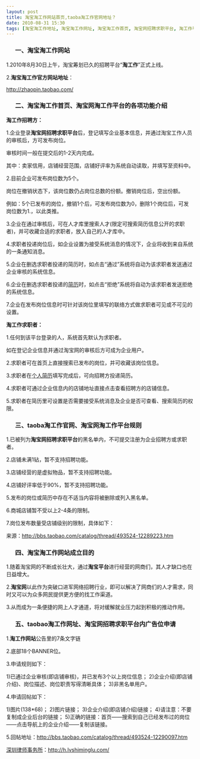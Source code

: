 ```yaml
---
layout: post
title: 淘宝淘工作网站首页,taoba淘工作官网地址？
date: 2010-08-31 15:30
tags: [淘宝淘工作地址, 淘宝淘工作网址, 淘宝淘工作首页, 淘宝网招聘求职平台, 淘工作平台, 深圳劳动法律师网, 阿里巴巴淘工作]
---
```

<ol>
<h3>一、淘宝淘工作网站</h3>
</ol>
1.2010年8月30日上午，淘宝筹划已久的招聘平台“<strong>淘工作</strong>”正式上线。

2.<strong>淘宝淘工作官方网站地址</strong>：

<a href="http://zhaopin.taobao.com/" target="_blank">http://zhaopin.taobao.com/</a>
<ol>
<h3>二、淘宝淘工作首页、淘宝网淘工作平台的各项功能介绍</h3>
</ol>
<strong>淘工作招聘方：</strong>

1.企业登录<strong>淘宝网招聘求职平台</strong>后，登记填写企业基本信息，并通过淘宝工作人员的审核后，方可发布岗位。

审核时间一般在提交后的1-2天内完成。

其中：卖家信用，店铺经营范围，店铺好评率为系统自动读取，并填写至资料中。

2.目前企业可发布岗位数为5个。

岗位在撤销状态下，该岗位数仍占岗位总数的份额。撤销岗位后，空出份额。

例如：5个已发布的岗位，撤销1个后，可发布岗位数为0，删除1个岗位后，可发岗位数为1.，以此类推。

3.企业在通过审核后，可在人才库里搜索人才(限定可搜索简历信息公开的求职者)，并可收藏合适的求职者，放入自己的人才库中。

4.求职者投递岗位后，如企业设置为接受系统消息的情况下，企业将收到来自系统的一条通知消息。

5.企业在删选求职者投递的简历时，如点击“通过”系统将自动为该求职者发送通过企业审核的系统信息。

6.企业在删选求职者投递的<a href="http://h.lvshiminglu.com/law/250.html" target="_blank">简历</a>时，如点击“拒绝”系统将自动为该求职者发送拒绝的系统信息。

7.企业在发布岗位信息时可针对该岗位里填写的联络方式做求职者可见或不可见的设置。

<strong>淘工作求职者：</strong>

1.任何到该平台登录的人，系统首先默认为求职者。

如在登记企业信息并通过淘宝网的审核后方可成为企业用户。

2.求职者可在首页上直接搜索已发布的岗位，并可收藏该岗位信息。

3.求职者在<a href="http://h.lvshiminglu.com/law/250.html" target="_blank">个人简历</a>填写完成后，可向招聘方投递简历。

4.求职者可通过企业信息内的店铺地址直接点击查看招聘方的店铺信息。

5.求职者在简历里可设置是否需要接受系统消息及企业是否可查看、搜索简历的权限。
<ol>
<h3>三、taoba淘工作官网、淘宝网淘工作平台规则</h3>
</ol>
1.已被列为<strong>淘宝网招聘求职平台</strong>的黑名单内，不可提交注册为企业招聘方或求职者。

2.店铺未满1钻，暂不支持招聘功能。

3.店铺经营的是虚拟物品，暂不支持招聘功能。

4.店铺好评率低于90%，暂不支持招聘功能。

5.发布的岗位或简历中存在不适当内容将被删除或列入黑名单。

6.商城店铺暂不受以上2-4条的限制。

7.岗位发布数量受店铺级别的限制，具体如下：

来源：<a href="http://bbs.taobao.com/catalog/thread/493524-12289223.htm" target="_blank">http://bbs.taobao.com/catalog/thread/493524-12289223.htm</a>
<ol>
<h3>四、淘宝淘工作网站成立目的</h3>
</ol>
1.随着淘宝网的不断成长壮大，通过<strong>淘宝平台</strong>进行经营的网商们，其人才缺口也在日益增大。

2.<strong>淘宝网</strong>以此作为突破口进军网络招聘行业，即可以解决了网商们的人才需求，同时又可以为众多网民提供更方便的找工作渠道。

3.从而成为一条便捷的网上人才通道，将对缓解就业压力起到积极的推动作用。
<ol>
<h3>五、taobao淘工作网址、淘宝网招聘求职平台内广告位申请</h3>
</ol>
1.<strong>淘工作网站</strong>公告里的7条文字链

2.底部18个BANNER位。

3.申请规则如下：

1)已通过企业审核(即店铺审核)，并已发布3个以上岗位信息；
2)企业介绍(即店铺介绍)、岗位描述、岗位职责写得清晰具体；
3)非黑名单用户。

4.申请回帖如下：

1)图片(138*68)；
2)图片链接；
3)企业介绍(即店铺介绍)链接；
4)请注意：不要复制成企业后台的链接；
5)正确的链接：首页——搜索到自己已经发布过的岗位 ——点击导航上的企业介绍——复制该链接。

5.回帖地址：<a href="http://bbs.taobao.com/catalog/thread/493524-12290097.htm" target="_blank">http://bbs.taobao.com/catalog/thread/493524-12290097.htm</a>

<a href="http://h.lvshiminglu.com/">深圳律师事务所</a>：<a href="http://h.lvshiminglu.com/">http://h.lvshiminglu.com/</a>

